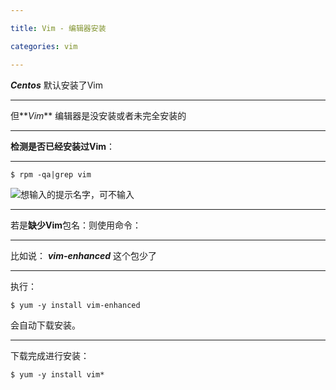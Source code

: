 ```yaml
---

title: Vim - 编辑器安装

categories: vim

---
```


**_Centos_** 默认安装了Vim

---

但**_Vim_** 编辑器是没安装或者未完全安装的

---

**检测是否已经安装过Vim**：

---

`$ rpm -qa|grep vim`


![想输入的提示名字，可不输入](https://i.loli.net/2019/05/11/5cd6c5118f758.png)

---

若是**缺少Vim**包名：则使用命令： 

---

比如说： ***vim-enhanced*** 这个包少了

---

执行：

`$ yum -y install vim-enhanced`

会自动下载安装。

---

下载完成进行安装： 

`$ yum -y install vim*`